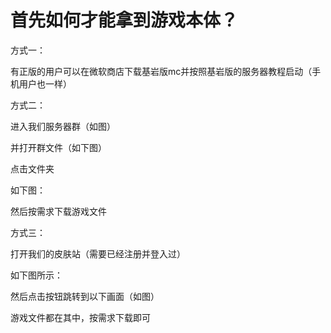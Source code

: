 # 首先如何才能拿到游戏本体？

方式一：

有正版的用户可以在微软商店下载基岩版mc并按照基岩版的服务器教程启动（手机用户也一样）

方式二：

进入我们服务器群（如图）



并打开群文件（如下图）



 

点击文件夹

如下图：



然后按需求下载游戏文件

方式三：

打开我们的皮肤站（需要已经注册并登入过）

如下图所示：



然后点击按钮跳转到以下画面（如图）



游戏文件都在其中，按需求下载即可
